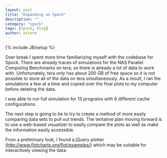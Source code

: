 ```yaml
---
layout: post
title: "Expanding on Spock"
description: ""
category: "spock"
tags: [spock, blog]
author: estorm
---
```

{% include JB/setup %}

Over break I spent more time familiarizing myself with the codebase for Spock. There are already traces of simulations for the NAS Parallel Computing Benchmarks on tera, so there is already a lot of data to work with. Unfortunately, tera only has about 200 GB of free space so it is not possible to store all of the data on tera simultaneously. As a result, I ran the simulations a few at a time and copied over the final plots to my computer before deleting the data. 

I was able to run full simulation for 13 programs with 6 different cache configurations. 

The next step is going to be to try to create a method of more easily comparing data sets to pull out trends. The tentative plan moving forward is to use a web-based visualizer to easily compare the plots as well as make the information easily accessible. 

From a preliminary look, I found a jQuery plotter (http://www.flotcharts.org/flot/examples/) which may be suitable for interactively viewing the data. 